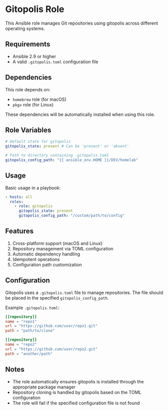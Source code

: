# Gitopolis Role

This Ansible role manages Git repositories using gitopolis across different operating systems.

## Requirements

- Ansible 2.9 or higher
- A valid `.gitopolis.toml` configuration file

## Dependencies

This role depends on:
- `homebrew` role (for macOS)
- `pkgx` role (for Linux)

These dependencies will be automatically installed when using this role.

## Role Variables

```yaml
# Default state for gitopolis
gitopolis_state: present # Can be 'present' or 'absent'

# Path to directory containing .gitopolis.toml
gitopolis_config_path: "{{ ansible_env.HOME }}/DEV/homelab"
```

## Usage

Basic usage in a playbook:

```yaml
- hosts: all
  roles:
    - role: gitopolis
      gitopolis_state: present
      gitopolis_config_path: "/custom/path/to/config"
```

## Features

1. Cross-platform support (macOS and Linux)
2. Repository management via TOML configuration
3. Automatic dependency handling
4. Idempotent operations
5. Configuration path customization

## Configuration

Gitopolis uses a `.gitopolis.toml` file to manage repositories. The file should be placed in the specified `gitopolis_config_path`.

Example `.gitopolis.toml`:
```toml
[[repository]]
name = "repo1"
url = "https://github.com/user/repo1.git"
path = "path/to/clone"

[[repository]]
name = "repo2"
url = "https://github.com/user/repo2.git"
path = "another/path"
```

## Notes

- The role automatically ensures gitopolis is installed through the appropriate package manager
- Repository cloning is handled by gitopolis based on the TOML configuration
- The role will fail if the specified configuration file is not found
